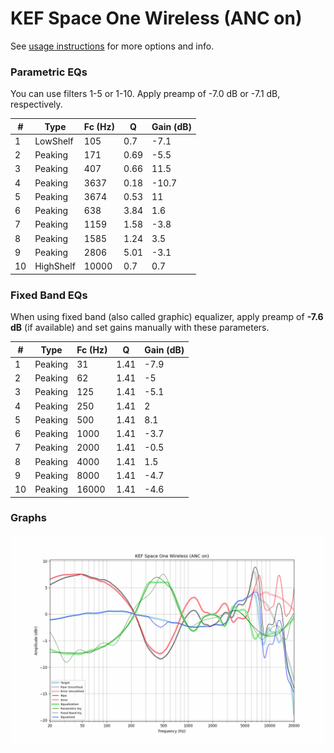 # KEF Space One Wireless (ANC on)
See [usage instructions](https://github.com/jaakkopasanen/AutoEq#usage) for more options and info.

### Parametric EQs
You can use filters 1-5 or 1-10. Apply preamp of -7.0 dB or -7.1 dB, respectively.

|   # | Type      |   Fc (Hz) |    Q |   Gain (dB) |
|-----|-----------|-----------|------|-------------|
|   1 | LowShelf  |       105 | 0.7  |        -7.1 |
|   2 | Peaking   |       171 | 0.69 |        -5.5 |
|   3 | Peaking   |       407 | 0.66 |        11.5 |
|   4 | Peaking   |      3637 | 0.18 |       -10.7 |
|   5 | Peaking   |      3674 | 0.53 |        11   |
|   6 | Peaking   |       638 | 3.84 |         1.6 |
|   7 | Peaking   |      1159 | 1.58 |        -3.8 |
|   8 | Peaking   |      1585 | 1.24 |         3.5 |
|   9 | Peaking   |      2806 | 5.01 |        -3.1 |
|  10 | HighShelf |     10000 | 0.7  |         0.7 |

### Fixed Band EQs
When using fixed band (also called graphic) equalizer, apply preamp of **-7.6 dB** (if available) and set gains manually with these parameters.

|   # | Type    |   Fc (Hz) |    Q |   Gain (dB) |
|-----|---------|-----------|------|-------------|
|   1 | Peaking |        31 | 1.41 |        -7.9 |
|   2 | Peaking |        62 | 1.41 |        -5   |
|   3 | Peaking |       125 | 1.41 |        -5.1 |
|   4 | Peaking |       250 | 1.41 |         2   |
|   5 | Peaking |       500 | 1.41 |         8.1 |
|   6 | Peaking |      1000 | 1.41 |        -3.7 |
|   7 | Peaking |      2000 | 1.41 |        -0.5 |
|   8 | Peaking |      4000 | 1.41 |         1.5 |
|   9 | Peaking |      8000 | 1.41 |        -4.7 |
|  10 | Peaking |     16000 | 1.41 |        -4.6 |

### Graphs
![](./KEF%20Space%20One%20Wireless%20(ANC%20on).png)
